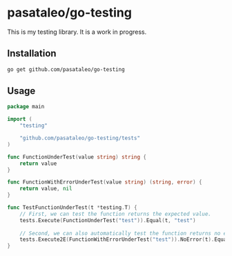 # pasataleo/go-testing

This is my testing library. It is a work in progress.

## Installation

```bash
go get github.com/pasataleo/go-testing
```

## Usage

```go
package main

import (
    "testing"

    "github.com/pasataleo/go-testing/tests"
)

func FunctionUnderTest(value string) string {
	return value
}

func FunctionWithErrorUnderTest(value string) (string, error) {
    return value, nil
}

func TestFunctionUnderTest(t *testing.T) {
	// First, we can test the function returns the expected value.
	tests.Execute(FunctionUnderTest("test")).Equal(t, "test")
	
	// Second, we can also automatically test the function returns no error, before validating the expected value.
	tests.Execute2E(FunctionWithErrorUnderTest("test")).NoError(t).Equal(t, "test")
}
```

